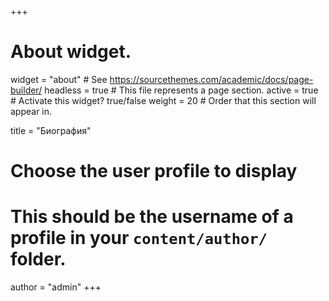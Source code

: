 +++
# About widget.
widget = "about"  # See https://sourcethemes.com/academic/docs/page-builder/
headless = true  # This file represents a page section.
active = true  # Activate this widget? true/false
weight = 20  # Order that this section will appear in.

title = "Биография"

# Choose the user profile to display
# This should be the username of a profile in your `content/author/` folder.
author = "admin"
+++
